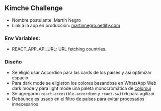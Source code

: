 ## Kimche Challenge

- Nombre postulante: Martín Negro 
- Link a la app en producción: [martinnegro.netlify.com](https://kimchechallenge-martinnegro.netlify.app/)

### Env Variables:
- REACT_APP_API_URL: URL fetching countries.

### Diseño

- Se eligió usar Accordion para las cards de los países y así optimizar espacio.
- Para dark mode se eligieron los colores basandose en WhatsApp Web dark mode y para light mode una paleta monocromática de [colorsui](https://colorsui.com/)
- Se agregaron `react-accesible-accordion` y `react-switch` para agilizar.
- Debounce es usado en el filtro de países para evitar procesados innecesarios.
